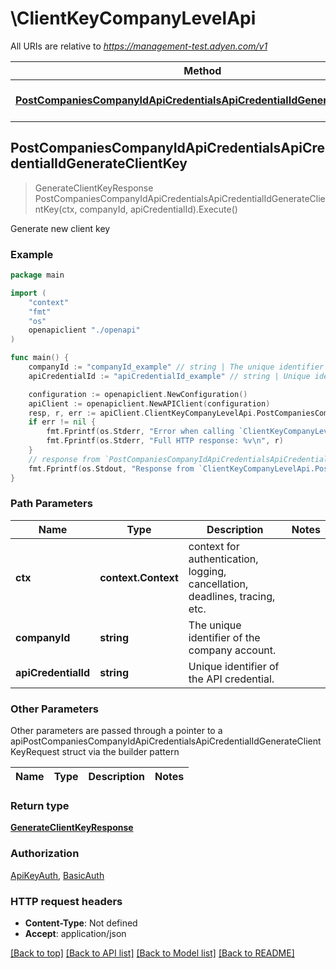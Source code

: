 # \ClientKeyCompanyLevelApi

All URIs are relative to *https://management-test.adyen.com/v1*

Method | HTTP request | Description
------------- | ------------- | -------------
[**PostCompaniesCompanyIdApiCredentialsApiCredentialIdGenerateClientKey**](ClientKeyCompanyLevelApi.md#PostCompaniesCompanyIdApiCredentialsApiCredentialIdGenerateClientKey) | **Post** /companies/{companyId}/apiCredentials/{apiCredentialId}/generateClientKey | Generate new client key



## PostCompaniesCompanyIdApiCredentialsApiCredentialIdGenerateClientKey

> GenerateClientKeyResponse PostCompaniesCompanyIdApiCredentialsApiCredentialIdGenerateClientKey(ctx, companyId, apiCredentialId).Execute()

Generate new client key



### Example

```go
package main

import (
    "context"
    "fmt"
    "os"
    openapiclient "./openapi"
)

func main() {
    companyId := "companyId_example" // string | The unique identifier of the company account.
    apiCredentialId := "apiCredentialId_example" // string | Unique identifier of the API credential.

    configuration := openapiclient.NewConfiguration()
    apiClient := openapiclient.NewAPIClient(configuration)
    resp, r, err := apiClient.ClientKeyCompanyLevelApi.PostCompaniesCompanyIdApiCredentialsApiCredentialIdGenerateClientKey(context.Background(), companyId, apiCredentialId).Execute()
    if err != nil {
        fmt.Fprintf(os.Stderr, "Error when calling `ClientKeyCompanyLevelApi.PostCompaniesCompanyIdApiCredentialsApiCredentialIdGenerateClientKey``: %v\n", err)
        fmt.Fprintf(os.Stderr, "Full HTTP response: %v\n", r)
    }
    // response from `PostCompaniesCompanyIdApiCredentialsApiCredentialIdGenerateClientKey`: GenerateClientKeyResponse
    fmt.Fprintf(os.Stdout, "Response from `ClientKeyCompanyLevelApi.PostCompaniesCompanyIdApiCredentialsApiCredentialIdGenerateClientKey`: %v\n", resp)
}
```

### Path Parameters


Name | Type | Description  | Notes
------------- | ------------- | ------------- | -------------
**ctx** | **context.Context** | context for authentication, logging, cancellation, deadlines, tracing, etc.
**companyId** | **string** | The unique identifier of the company account. | 
**apiCredentialId** | **string** | Unique identifier of the API credential. | 

### Other Parameters

Other parameters are passed through a pointer to a apiPostCompaniesCompanyIdApiCredentialsApiCredentialIdGenerateClientKeyRequest struct via the builder pattern


Name | Type | Description  | Notes
------------- | ------------- | ------------- | -------------



### Return type

[**GenerateClientKeyResponse**](GenerateClientKeyResponse.md)

### Authorization

[ApiKeyAuth](../README.md#ApiKeyAuth), [BasicAuth](../README.md#BasicAuth)

### HTTP request headers

- **Content-Type**: Not defined
- **Accept**: application/json

[[Back to top]](#) [[Back to API list]](../README.md#documentation-for-api-endpoints)
[[Back to Model list]](../README.md#documentation-for-models)
[[Back to README]](../README.md)

